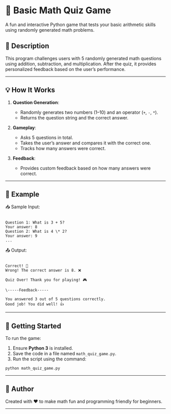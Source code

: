 # 🧮 Basic Math Quiz Game

A fun and interactive Python game that tests your basic arithmetic skills using randomly generated math problems.

## 📝 Description

This program challenges users with 5 randomly generated math questions using addition, subtraction, and multiplication. After the quiz, it provides personalized feedback based on the user’s performance.

---

## 💡 How It Works

1. **Question Generation**:
   - Randomly generates two numbers (1–10) and an operator (`+`, `-`, `*`).
   - Returns the question string and the correct answer.

2. **Gameplay**:
   - Asks 5 questions in total.
   - Takes the user’s answer and compares it with the correct one.
   - Tracks how many answers were correct.

3. **Feedback**:
   - Provides custom feedback based on how many answers were correct.

---

## 🧪 Example

📥 Sample Input:
```

Question 1: What is 3 + 5?
Your answer: 8
Question 2: What is 4 \* 2?
Your answer: 9
...

```

📤 Output:
```

Correct! 🎉
Wrong! The correct answer is 8. ❌

Quiz Over! Thank you for playing! 🎮

\-----Feedback-----

You answered 3 out of 5 questions correctly.
Good job! You did well! 👍

```

---

## 🚀 Getting Started

To run the game:

1. Ensure **Python 3** is installed.
2. Save the code in a file named `math_quiz_game.py`.
3. Run the script using the command:

```bash
python math_quiz_game.py
```


---

## 📧 Author

Created with ❤️ to make math fun and programming friendly for beginners.

---
